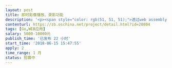 ```yaml
---                
layout: post       
title: 即时影像播放、录影功能           
description: '<p><span style="color: rgb(51, 51, 51);">透过web assembly网页播放摄影机影像画面&nbsp;</span></p><p><span style="color: rgb(51, 51, 51);">支援协议：ONVIF</span></p><p><span style="color: rgb(51, 51, 51);">影像支援格式: H.264&amp;H.265&nbsp;</span></p><p><span style="color: rgb(51, 51, 51);">功能：&nbsp;</span></p><p><span style="color: rgb(51, 51, 51);">连览器可以透过URL的形式对摄影机传达下列指令&nbsp;</span></p><p><span style="color: rgb(51, 51, 51);">1.即时影像&nbsp;</span></p><p><span style="color: rgb(51, 51, 51);">2.录影&nbsp;</span></p><p><span style="color: rgb(51, 51, 51);">3.即时影像＆录影&nbsp;</span></p><p><span style="color: rgb(51, 51, 51);">4.针对事件影像录影，可以让使用者调整录影功能里的事件触发前与触发后影像纪录时间长度</span></p>'     
contenturl: https://zb.oschina.net/project/detail.html?id=20804      
tags: [Go,WEB应用]            
salary: 5000-10000元          
publish_time: '已发布 22 小时'         
start_time: '2018-06-15 15:47:55'           
apply: 2                   
time_range: 1 月              
status: 招募中                  
---                 
```

